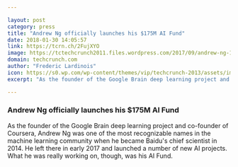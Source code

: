 ```yaml
---

layout: post
category: press
title: "Andrew Ng officially launches his $175M AI Fund"
date: 2018-01-30 14:05:57
link: https://tcrn.ch/2FujXYO
image: https://tctechcrunch2011.files.wordpress.com/2017/09/andrew-ng-147a3890.jpg?w=1200&fit=200%2C150
domain: techcrunch.com
author: "Frederic Lardinois"
icon: https://s0.wp.com/wp-content/themes/vip/techcrunch-2013/assets/images/favicon.ico
excerpt: "As the founder of the Google Brain deep learning project and co-founder of Coursera, Andrew Ng was one of the most recognizable names in the machine learning community when he became Baidu's chief scientist in 2014. He left there in early 2017 and launched a number of new AI projects. What he was really working on, though, was his AI Fund."

---
```


### Andrew Ng officially launches his $175M AI Fund

As the founder of the Google Brain deep learning project and co-founder of Coursera, Andrew Ng was one of the most recognizable names in the machine learning community when he became Baidu's chief scientist in 2014. He left there in early 2017 and launched a number of new AI projects. What he was really working on, though, was his AI Fund.